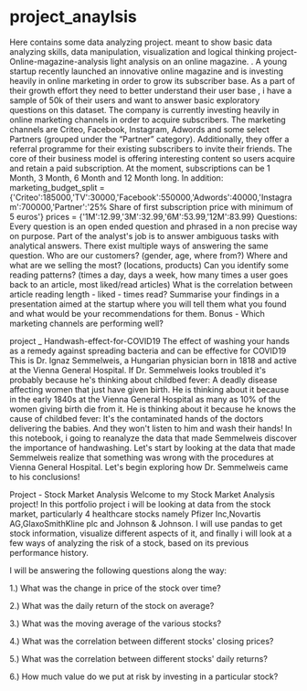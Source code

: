 # project_anaylsis
Here contains some data analyzing project.  meant to show basic data analyzing skills, data manipulation, visualization and logical thinking
project-Online-magazine-analysis
light analysis on an online magazine. . A young startup recently launched an innovative online magazine and is investing heavily in online marketing in order to grow its subscriber base. As a part of their growth effort they need to better understand their user base , i have a sample of 50k of their users and want to answer basic exploratory questions on this dataset. The company is currently investing heavily in online marketing channels in order to acquire subscribers. The marketing channels are Criteo, Facebook, Instagram, Adwords and some select Partners (grouped under the “Partner” category). Additionally, they offer a referral programme for their existing subscribers to invite their friends. The core of their business model is offering interesting content so users acquire and retain a paid subscription. At the moment, subscriptions can be 1 Month, 3 Month, 6 Month and 12 Month long. In addition: marketing_budget_split = {'Criteo':185000,'TV':30000,'Facebook':550000,'Adwords':40000,'Instagram':700000,'Partner':'25% Share of first subscription price with minimum of 5 euros'} prices = {'1M':12.99,'3M':32.99,'6M':53.99,'12M':83.99} Questions: Every question is an open ended question and phrased in a non precise way on purpose. Part of the analyst's job is to answer ambiguous tasks with analytical answers. There exist multiple ways of answering the same question. Who are our customers? (gender, age, where from?) Where and what are we selling the most? (locations, products) Can you identify some reading patterns? (times a day, days a week, how many times a user goes back to an article, most liked/read articles) What is the correlation between article reading length - liked - times read? Summarise your findings in a presentation aimed at the startup where you will tell them what you found and what would be your recommendations for them. Bonus - Which marketing channels are performing well?


project _ Handwash-effect-for-COVID19
The effect of washing your hands as a remedy against spreading bacteria and can be effective for COVID19
This is Dr. Ignaz Semmelweis, a Hungarian physician born in 1818 and active at the Vienna General Hospital. If Dr. Semmelweis looks troubled it's probably because he's thinking about childbed fever: A deadly disease affecting women that just have given birth. He is thinking about it because in the early 1840s at the Vienna General Hospital as many as 10% of the women giving birth die from it. He is thinking about it because he knows the cause of childbed fever: It's the contaminated hands of the doctors delivering the babies. And they won't listen to him and wash their hands!
In this notebook, i going to reanalyze the data that made Semmelweis discover the importance of handwashing. Let's start by looking at the data that made Semmelweis realize that something was wrong with the procedures at Vienna General Hospital.
Let's begin exploring how Dr. Semmelweis came to his conclusions!


Project - Stock Market Analysis
Welcome to my Stock Market Analysis project! In this portfolio project i will be looking at data from the stock market, particularly 4 healthcare stocks namely Pfizer Inc,Novartis AG,GlaxoSmithKline plc and Johnson & Johnson. I will use pandas to get stock information, visualize different aspects of it, and finally i will look at a few ways of analyzing the risk of a stock, based on its previous performance history.

I will be answering the following questions along the way:

1.) What was the change in price of the stock over time?

2.) What was the daily return of the stock on average?

3.) What was the moving average of the various stocks?

4.) What was the correlation between different stocks' closing prices?

5.) What was the correlation between different stocks' daily returns?

6.) How much value do we put at risk by investing in a particular stock?
